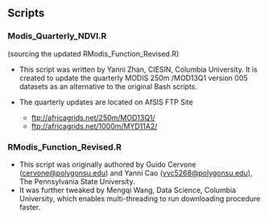 
## Scripts

### Modis_Quarterly_NDVI.R 
(sourcing the updated RModis_Function_Revised.R) 

* This script was written by Yanni Zhan, CIESIN, Columbia University. It is created to update the quarterly MODIS 250m /MOD13Q1 version 005 datasets as an alternative to the original Bash scripts. 

* The quarterly updates are located on AfSIS FTP Site
   * ftp://africagrids.net/250m/MOD13Q1/
   * ftp://africagrids.net/1000m/MYD11A2/

### RModis_Function_Revised.R 

* This script was originally authored by Guido Cervone (cervone@polygonsu.edu) and Yanni Cao (yvc5268@polygonsu.edu), The Pennsylvania State University.
* It was further tweaked by Mengqi Wang, Data Science, Columbia University, which enables multi-threading to run downloading procedure faster.
